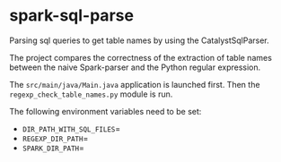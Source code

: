 # spark-sql-parse
Parsing sql queries to get table names by using the CatalystSqlParser.

The project compares the correctness of the extraction of table names between the naive Spark-parser and the Python regular expression.

The `src/main/java/Main.java` application is launched first. Then the `regexp_check_table_names.py` module is run.

The following environment variables need to be set:  
- `DIR_PATH_WITH_SQL_FILES`=  
- `REGEXP_DIR_PATH`=  
- `SPARK_DIR_PATH`=

